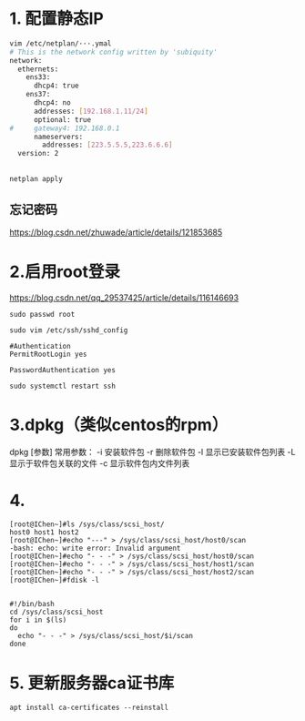 # 1. 配置静态IP
```bash
vim /etc/netplan/···.ymal
# This is the network config written by 'subiquity'
network:
  ethernets:
    ens33:
      dhcp4: true
    ens37:
      dhcp4: no
      addresses: [192.168.1.11/24]
      optional: true
#     gateway4: 192.168.0.1
      nameservers:
        addresses: [223.5.5.5,223.6.6.6]
  version: 2
  
  
netplan apply
```

## 忘记密码

https://blog.csdn.net/zhuwade/article/details/121853685



# 2.启用root登录

https://blog.csdn.net/qq_29537425/article/details/116146693


```shell
sudo passwd root

sudo vim /etc/ssh/sshd_config 

#Authentication
PermitRootLogin yes

PasswordAuthentication yes

sudo systemctl restart ssh
```


# 3.dpkg（类似centos的rpm）
dpkg [参数]
常用参数：
-i	安装软件包
-r	删除软件包
-l	显示已安装软件包列表
-L	显示于软件包关联的文件
-c	显示软件包内文件列表


# 4. 

```shell
[root@IChen~]#ls /sys/class/scsi_host/
host0 host1 host2
[root@IChen~]#echo "---" > /sys/class/scsi_host/host0/scan 
-bash: echo: write error: Invalid argument
[root@IChen~]#echo "- - -" > /sys/class/scsi_host/host0/scan 
[root@IChen~]#echo "- - -" > /sys/class/scsi_host/host1/scan 
[root@IChen~]#echo "- - -" > /sys/class/scsi_host/host2/scan 
[root@IChen~]#fdisk -l


#!/bin/bash
cd /sys/class/scsi_host
for i in $(ls)
do
  echo "- - -" > /sys/class/scsi_host/$i/scan
done

```

# 5. 更新服务器ca证书库

```shell
apt install ca-certificates --reinstall
```
